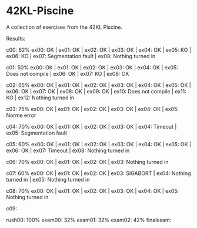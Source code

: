 # 42KL-Piscine
A collection of exercises from the 42KL Piscine.

Results:

c00: 62%
ex00: OK | ex01: OK | ex02: OK | ex03: OK | ex04: OK | ex05: KO | ex06: KO | ex07: Segmentation fault | ex08: Nothing turned in

c01: 50%
ex00: OK | ex01: OK | ex02: OK | ex03: OK | ex04: OK | ex05: Does not compile | ex06: OK | ex07: KO | ex08: OK

c02: 65%
ex00: OK | ex01: OK | ex02: OK | ex03: OK | ex04: OK | ex05: OK | ex06: OK | ex07: OK | ex08: OK | ex09: OK | ex10: Does not compile | ex11: KO | ex12: Nothing turned in

c03: 75%
ex00: OK | ex01: OK | ex02: OK | ex03: OK | ex04: OK | ex05: Norme error

c04: 70%
ex00: OK | ex01: OK | ex02: OK | ex03: OK | ex04: Timeout | ex05: Segmentation fault

c05: 60%
ex00: OK | ex01: OK | ex02: OK | ex03: OK | ex04: OK | ex05: OK | ex06: OK | ex07: Timeout | ex08: Nothing turned in

c06: 70%
ex00: OK | ex01: OK | ex02: OK | ex03: Nothing turned in

c07: 60%
ex00: OK | ex01: OK | ex02: OK | ex03: SIGABORT | ex04: Nothing turned in | ex05: Nothing turned in

c08: 70%
ex00: OK | ex01: OK | ex02: OK | ex03: OK | ex04: OK | ex05: Nothing turned in

c09: 


rush00: 100%
exam00: 32%
exam01: 32%
exam02: 42%
finalexam: 


